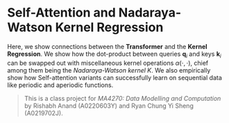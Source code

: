 # Self-Attention and Nadaraya-Watson Kernel Regression

Here, we show connections between the **Transformer** and the **Kernel Regression**. We show how the dot-product between queries $\mathbf{q}_i$ and keys $\mathbf{k}_i$ can be swapped out with miscellaneous kernel operations $\alpha(\cdot, \cdot)$, chief among them being the _Nadaraya-Watson kernel_ $K$. We also empirically show how Self-attention variants can successfully learn on sequential data like periodic and aperiodic functions.

> This is a class project for _MA4270: Data Modelling and Computation_ by Rishabh Anand (A0220603Y) and Ryan Chung Yi Sheng (A0219702J).
